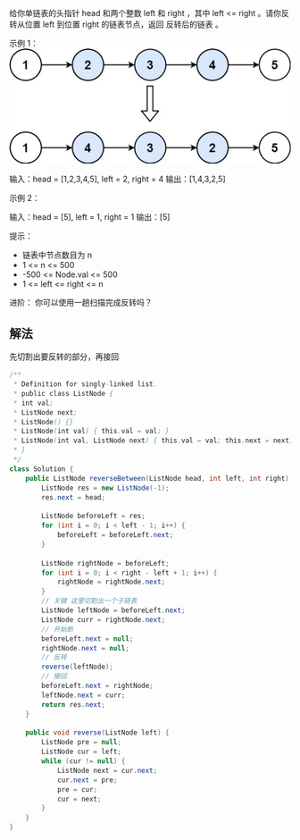 给你单链表的头指针 head 和两个整数 left 和 right ，其中 left <= right 。请你反转从位置 left 到位置 right 的链表节点，返回 反转后的链表 。


示例 1：
![](./img/img_12.png)

输入：head = [1,2,3,4,5], left = 2, right = 4
输出：[1,4,3,2,5]

示例 2：

输入：head = [5], left = 1, right = 1
输出：[5]


提示：
- 链表中节点数目为 n
- 1 <= n <= 500
- -500 <= Node.val <= 500
- 1 <= left <= right <= n


进阶： 你可以使用一趟扫描完成反转吗？

## 解法
先切割出要反转的部分，再接回
```java
/**
 * Definition for singly-linked list.
 * public class ListNode {
 * int val;
 * ListNode next;
 * ListNode() {}
 * ListNode(int val) { this.val = val; }
 * ListNode(int val, ListNode next) { this.val = val; this.next = next; }
 * }
 */
class Solution {
    public ListNode reverseBetween(ListNode head, int left, int right) {
        ListNode res = new ListNode(-1);
        res.next = head;

        ListNode beforeLeft = res;
        for (int i = 0; i < left - 1; i++) {
            beforeLeft = beforeLeft.next;
        }

        ListNode rightNode = beforeLeft;
        for (int i = 0; i < right - left + 1; i++) {
            rightNode = rightNode.next;
        }
        // 关键 这里切割出一个子链表
        ListNode leftNode = beforeLeft.next;
        ListNode curr = rightNode.next;
        // 开始断
        beforeLeft.next = null;
        rightNode.next = null;
        // 反转
        reverse(leftNode);
        // 接回
        beforeLeft.next = rightNode;
        leftNode.next = curr;
        return res.next;
    }

    public void reverse(ListNode left) {
        ListNode pre = null;
        ListNode cur = left;
        while (cur != null) {
            ListNode next = cur.next;
            cur.next = pre;
            pre = cur;
            cur = next;
        }
    }
}
```